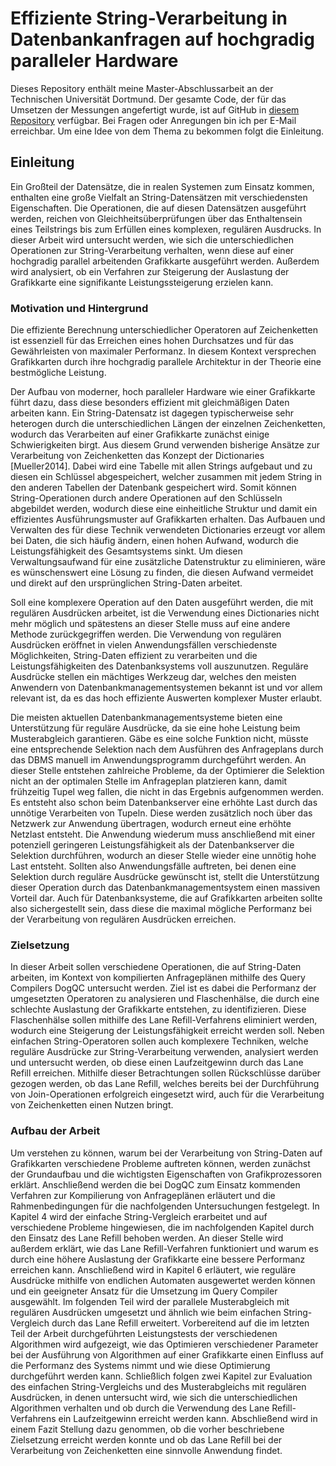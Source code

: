 # Effiziente String-Verarbeitung in Datenbankanfragen auf hochgradig paralleler Hardware

Dieses Repository enthält meine Master-Abschlussarbeit an der Technischen Universität Dortmund.
Der gesamte Code, der für das Umsetzen der Messungen angefertigt wurde, ist auf GitHub in [diesem Repository](https://github.com/florianluediger/GPULaneRefill) verfügbar.
Bei Fragen oder Anregungen bin ich per E-Mail erreichbar.
Um eine Idee von dem Thema zu bekommen folgt die Einleitung.

## Einleitung

Ein Großteil der Datensätze, die in realen Systemen zum Einsatz kommen, enthalten eine große Vielfalt an String-Datensätzen mit verschiedensten Eigenschaften.
Die Operationen, die auf diesen Datensätzen ausgeführt werden, reichen von Gleichheitsüberprüfungen über das Enthaltensein eines Teilstrings bis zum Erfüllen eines komplexen, regulären Ausdrucks.
In dieser Arbeit wird untersucht werden, wie sich die unterschiedlichen Operationen zur String-Verarbeitung verhalten, wenn diese auf einer hochgradig parallel arbeitenden Grafikkarte ausgeführt werden.
Außerdem wird analysiert, ob ein Verfahren zur Steigerung der Auslastung der Grafikkarte eine signifikante Leistungssteigerung erzielen kann.

### Motivation und Hintergrund

Die effiziente Berechnung unterschiedlicher Operatoren auf Zeichenketten ist essenziell für das Erreichen eines hohen Durchsatzes und für das Gewährleisten von maximaler Performanz.
In diesem Kontext versprechen Grafikkarten durch ihre hochgradig parallele Architektur in der Theorie eine bestmögliche Leistung.

Der Aufbau von moderner, hoch paralleler Hardware wie einer Grafikkarte führt dazu, dass diese besonders effizient mit gleichmäßigen Daten arbeiten kann.
Ein String-Datensatz ist dagegen typischerweise sehr heterogen durch die unterschiedlichen Längen der einzelnen Zeichenketten, wodurch das Verarbeiten auf einer Grafikkarte zunächst einige Schwierigkeiten birgt.
Aus diesem Grund verwenden bisherige Ansätze zur Verarbeitung von Zeichenketten das Konzept der Dictionaries [Mueller2014].
Dabei wird eine Tabelle mit allen Strings aufgebaut und zu diesen ein Schlüssel abgespeichert, welcher zusammen mit jedem String in den anderen Tabellen der Datenbank gespeichert wird.
Somit können String-Operationen durch andere Operationen auf den Schlüsseln abgebildet werden, wodurch diese eine einheitliche Struktur und damit ein effizientes Ausführungsmuster auf Grafikkarten erhalten.
Das Aufbauen und Verwalten des für diese Technik verwendeten Dictionaries erzeugt vor allem bei Daten, die sich häufig ändern, einen hohen Aufwand, wodurch die Leistungsfähigkeit des Gesamtsystems sinkt.
Um diesen Verwaltungsaufwand für eine zusätzliche Datenstruktur zu eliminieren, wäre es wünschenswert eine Lösung zu finden, die diesen Aufwand vermeidet und direkt auf den ursprünglichen String-Daten arbeitet.

Soll eine komplexere Operation auf den Daten ausgeführt werden, die mit regulären Ausdrücken arbeitet, ist die Verwendung eines Dictionaries nicht mehr möglich und spätestens an dieser Stelle muss auf eine andere Methode zurückgegriffen werden.
Die Verwendung von regulären Ausdrücken eröffnet in vielen Anwendungsfällen verschiedenste Möglichkeiten, String-Daten effizient zu verarbeiten und die Leistungsfähigkeiten des Datenbanksystems voll auszunutzen.
Reguläre Ausdrücke stellen ein mächtiges Werkzeug dar, welches den meisten Anwendern von Datenbankmanagementsystemen bekannt ist und vor allem relevant ist, da es das hoch effiziente Auswerten komplexer Muster erlaubt.

Die meisten aktuellen Datenbankmanagementsysteme bieten eine Unterstützung für reguläre Ausdrücke, da sie eine hohe Leistung beim Musterabgleich garantieren.
Gäbe es eine solche Funktion nicht, müsste eine entsprechende Selektion nach dem Ausführen des Anfrageplans durch das DBMS manuell im Anwendungsprogramm durchgeführt werden.
An dieser Stelle entstehen zahlreiche Probleme, da der Optimierer die Selektion nicht an der optimalen Stelle im Anfrageplan platzieren kann, damit frühzeitig Tupel weg fallen, die nicht in das Ergebnis aufgenommen werden.
Es entsteht also schon beim Datenbankserver eine erhöhte Last durch das unnötige Verarbeiten von Tupeln.
Diese werden zusätzlich noch über das Netzwerk zur Anwendung übertragen, wodurch erneut eine erhöhte Netzlast entsteht.
Die Anwendung wiederum muss anschließend mit einer potenziell geringeren Leistungsfähigkeit als der Datenbankserver die Selektion durchführen, wodurch an dieser Stelle wieder eine unnötig hohe Last entsteht.
Sollten also Anwendungsfälle auftreten, bei denen eine Selektion durch reguläre Ausdrücke gewünscht ist, stellt die Unterstützung dieser Operation durch das Datenbankmanagementsystem einen massiven Vorteil dar.
Auch für Datenbanksysteme, die auf Grafikkarten arbeiten sollte also sichergestellt sein, dass diese die maximal mögliche Performanz bei der Verarbeitung von regulären Ausdrücken erreichen.

### Zielsetzung

In dieser Arbeit sollen verschiedene Operationen, die auf String-Daten arbeiten, im Kontext von kompilierten Anfrageplänen mithilfe des Query Compilers DogQC untersucht werden.
Ziel ist es dabei die Performanz der umgesetzten Operatoren zu analysieren und Flaschenhälse, die durch eine schlechte Auslastung der Grafikkarte entstehen, zu identifizieren.
Diese Flaschenhälse sollen mithilfe des Lane Refill-Verfahrens eliminiert werden, wodurch eine Steigerung der Leistungsfähigkeit erreicht werden soll.
Neben einfachen String-Operatoren sollen auch komplexere Techniken, welche reguläre Ausdrücke zur String-Verarbeitung verwenden, analysiert werden und untersucht werden, ob diese einen Laufzeitgewinn durch das Lane Refill erreichen.
Mithilfe dieser Betrachtungen sollen Rückschlüsse darüber gezogen werden, ob das Lane Refill, welches bereits bei der Durchführung von Join-Operationen erfolgreich eingesetzt wird, auch für die Verarbeitung von Zeichenketten einen Nutzen bringt.

### Aufbau der Arbeit

Um verstehen zu können, warum bei der Verarbeitung von String-Daten auf Grafikkarten verschiedene Probleme auftreten können, werden zunächst der Grundaufbau und die wichtigsten Eigenschaften von Grafikprozessoren erklärt.
Anschließend werden die bei DogQC zum Einsatz kommenden Verfahren zur Kompilierung von Anfrageplänen erläutert und die Rahmenbedingungen für die nachfolgenden Untersuchungen festgelegt.
In Kapitel 4 wird der einfache String-Vergleich erarbeitet und auf verschiedene Probleme hingewiesen, die im nachfolgenden Kapitel durch den Einsatz des Lane Refill behoben werden.
An dieser Stelle wird außerdem erklärt, wie das Lane Refill-Verfahren funktioniert und warum es durch eine höhere Auslastung der Grafikkarte eine bessere Performanz erreichen kann.
Anschließend wird in Kapitel 6 erläutert, wie reguläre Ausdrücke mithilfe von endlichen Automaten ausgewertet werden können und ein geeigneter Ansatz für die Umsetzung im Query Compiler ausgewählt.
Im folgenden Teil wird der parallele Musterabgleich mit regulären Ausdrücken umgesetzt und ähnlich wie beim einfachen String-Vergleich durch das Lane Refill erweitert.
Vorbereitend auf die im letzten Teil der Arbeit durchgeführten Leistungstests der verschiedenen Algorithmen wird aufgezeigt, wie das Optimieren verschiedener Parameter bei der Ausführung von Algorithmen auf einer Grafikkarte einen Einfluss auf die Performanz des Systems nimmt und wie diese Optimierung durchgeführt werden kann.
Schließlich folgen zwei Kapitel zur Evaluation des einfachen String-Vergleichs und des Musterabgleichs mit regulären Ausdrücken, in denen untersucht wird, wie sich die unterschiedlichen Algorithmen verhalten und ob durch die Verwendung des Lane Refill-Verfahrens ein Laufzeitgewinn erreicht werden kann.
Abschließend wird in einem Fazit Stellung dazu genommen, ob die vorher beschriebene Zielsetzung erreicht werden konnte und ob das Lane Refill bei der Verarbeitung von Zeichenketten eine sinnvolle Anwendung findet.